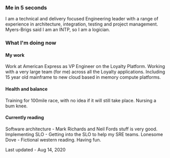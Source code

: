 ### Me in 5 seconds
I am a technical and delivery focused Engineering leader with a range of experience in architecture, integration, testing and project management. Myers-Brigs said I am an INTP, so I am a logician.

### What I'm doing now
#### My work
Work at American Express as VP Engineer on the Loyalty Platform. Working with a very large team (for me) across all the Loyalty applications. Including 15 year old mainframe to new cloud based in memory compute platforms. 

#### Health and balance
Training for 100mile race, with no idea if it will still take place. Nursing a bum knee. 

#### Currently reading
Software architecture - Mark Richards and Neil Fords stuff is very good.
Implementing SLO - Getting into the SLO to help my SRE teams.
Lonesome Dove - Fictional western reading. Having fun. 


Last updated - Aug 14, 2020

<!--
**nthirion/nthirion** is a ✨ _special_ ✨ repository because its `README.md` (this file) appears on your GitHub profile.

Here are some ideas to get you started:

- 🔭 I’m currently working on ...
- 🌱 I’m currently learning ...
- 👯 I’m looking to collaborate on ...
- 🤔 I’m looking for help with ...
- 💬 Ask me about ...
- 📫 How to reach me: ...
- 😄 Pronouns: ...
- ⚡ Fun fact: ...
-->
